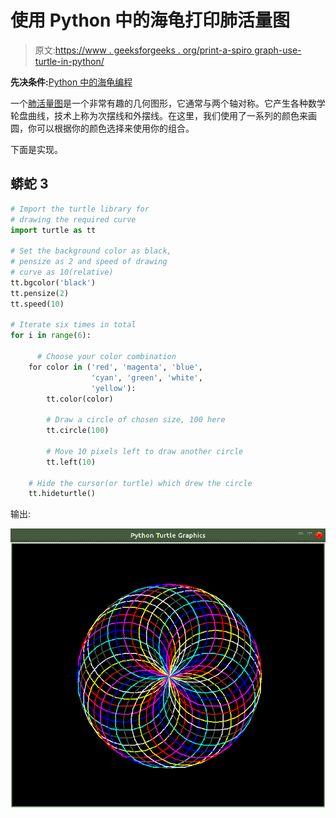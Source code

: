 # 使用 Python 中的海龟打印肺活量图

> 原文:[https://www . geeksforgeeks . org/print-a-spiro graph-use-turtle-in-python/](https://www.geeksforgeeks.org/print-a-spirograph-using-turtle-in-python/)

**先决条件:**[Python 中的海龟编程](https://www.geeksforgeeks.org/turtle-programming-python/)

一个[肺活量图](https://www.geeksforgeeks.org/fractal-using-spirograph-python/)是一个非常有趣的几何图形，它通常与两个轴对称。它产生各种数学轮盘曲线，技术上称为次摆线和外摆线。在这里，我们使用了一系列的颜色来画圆，你可以根据你的颜色选择来使用你的组合。

下面是实现。

## 蟒蛇 3

```py
# Import the turtle library for
# drawing the required curve
import turtle as tt

# Set the background color as black,
# pensize as 2 and speed of drawing
# curve as 10(relative)
tt.bgcolor('black')
tt.pensize(2)
tt.speed(10)

# Iterate six times in total
for i in range(6):

      # Choose your color combination
    for color in ('red', 'magenta', 'blue',
                  'cyan', 'green', 'white',
                  'yellow'):
        tt.color(color)

        # Draw a circle of chosen size, 100 here
        tt.circle(100)

        # Move 10 pixels left to draw another circle
        tt.left(10)

    # Hide the cursor(or turtle) which drew the circle
    tt.hideturtle()
```

输出:

![python-turtle-spiral](img/2ecfa76f1a3c28c22719b56a30133177.png)